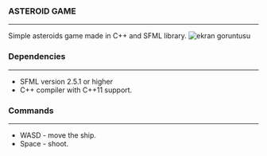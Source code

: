 ### ASTEROID GAME 
-----------

Simple asteroids game made in C++ and SFML library.
![ekran goruntusu](https://github.com/muhammedaltunisik/Asteroid-Game/tree/master/img)

### Dependencies
------
- SFML version 2.5.1 or higher
- C++ compiler with C++11 support.

### Commands
------
- WASD - move the ship.
- Space - shoot.

